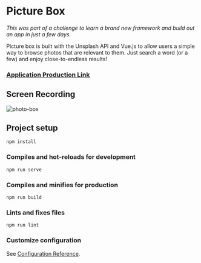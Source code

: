 # Picture Box
_This was part of a challenge to learn a brand new framework and build out an app in just a few days._

Picture box is built with the Unsplash API and Vue.js to allow users a simple way to browse photos that are relevant to them. 
Just search a word (or a few) and enjoy close-to-endless results!

### [Application Production Link](http://picture-box.herokuapp.com/)

## Screen Recording
![photo-box](https://user-images.githubusercontent.com/50784336/72231512-1ce05400-3579-11ea-8076-96ca0f97a32d.gif)


## Project setup
```
npm install
```

### Compiles and hot-reloads for development
```
npm run serve
```

### Compiles and minifies for production
```
npm run build
```

### Lints and fixes files
```
npm run lint
```

### Customize configuration
See [Configuration Reference](https://cli.vuejs.org/config/).
